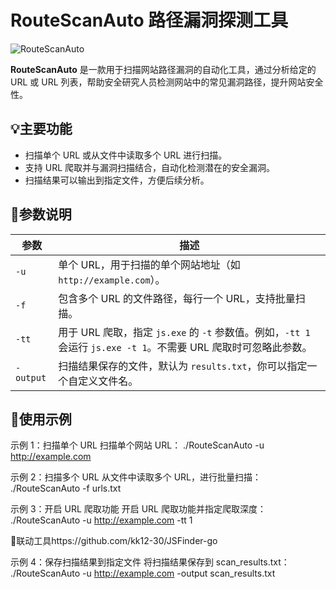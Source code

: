 # RouteScanAuto 路径漏洞探测工具
![RouteScanAuto](https://img.shields.io/badge/RouteScanAuto-blue.svg)

**RouteScanAuto** 是一款用于扫描网站路径漏洞的自动化工具，通过分析给定的 URL 或 URL 列表，帮助安全研究人员检测网站中的常见漏洞路径，提升网站安全性。

## 💡主要功能
- 扫描单个 URL 或从文件中读取多个 URL 进行扫描。
- 支持 URL 爬取并与漏洞扫描结合，自动化检测潜在的安全漏洞。
- 扫描结果可以输出到指定文件，方便后续分析。

## 📌参数说明
| 参数        | 描述                                                        |
| ----------- | ----------------------------------------------------------- |
| `-u`        | 单个 URL，用于扫描的单个网站地址（如 `http://example.com`）。    |
| `-f`        | 包含多个 URL 的文件路径，每行一个 URL，支持批量扫描。        |
| `-tt`       | 用于 URL 爬取，指定 `js.exe` 的 `-t` 参数值。例如，`-tt 1` 会运行 `js.exe -t 1`。不需要 URL 爬取时可忽略此参数。 |
| `-output`   | 扫描结果保存的文件，默认为 `results.txt`，你可以指定一个自定义文件名。 |

## 🚀使用示例
示例 1：扫描单个 URL
扫描单个网站 URL：
./RouteScanAuto -u http://example.com

示例 2：扫描多个 URL
从文件中读取多个 URL，进行批量扫描：
./RouteScanAuto -f urls.txt

示例 3：开启 URL 爬取功能
开启 URL 爬取功能并指定爬取深度：
./RouteScanAuto -u http://example.com -tt 1

🎯联动工具https://github.com/kk12-30/JSFinder-go

示例 4：保存扫描结果到指定文件
将扫描结果保存到 scan_results.txt：
./RouteScanAuto -u http://example.com -output scan_results.txt



